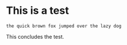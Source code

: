 # This is a test

```test
the quick brown fox jumped over the lazy dog
```

This concludes the test.
